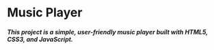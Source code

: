 # Music Player

##### This project is a simple, user-friendly music player built with HTML5, CSS3, and JavaScript.
